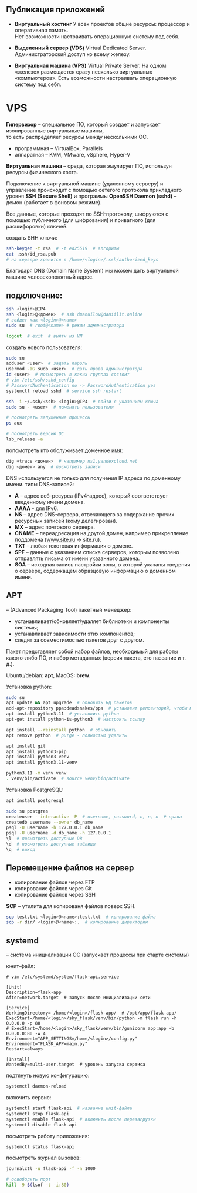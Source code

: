 ## Публикация приложений

* **Виртуальный хостинг**
	У всех проектов общие ресурсы: процессор и оперативная память.\
	Нет возможности настраивать операционную систему под себя. 

* **Выделенный сервер (VDS)**
	Virtual Dedicated Server. Администраторский доступ ко всему железу.

* **Виртуальная машина (VPS)**
	Virtual Private Server. На одном «железе» размещается сразу несколько виртуальных «компьютеров».
	Есть возможности настраивать операционную систему под себя. 


# VPS

**Гипервизор** – специальное ПО, который создает и запускает изолированные виртуальные машины,\
то есть распределяет ресурсы между несколькими ОС.

* программная – VirtualBox, Parallels
* аппаратная – KVM, VMware, vSphere, Hyper-V

**Виртуальная машина** – среда, которая эмулирует ПО, используя ресурсы физического хоста.

Подключение к виртуальной машине (удаленному серверу) и управление происходит с помощью сетегого протокола прикладного уровня **SSH (Secure Shell)** и программы  **OpenSSH Daemon (sshd)** – демон (работает в фоновом режиме).

Все данные, которые проходят по SSH-протоколу, шифруются  с помощью публичного (для шифрования) и приватного (для расшифоровки) ключей.

создать SHH ключи:
```sh
ssh-keygen -t rsa  # -t ed25519  # алгоритм
cat .ssh/id_rsa.pub
# на сервере хранится в /home/<login>/.ssh/authorized_keys
```

Благодаря DNS (Domain Name System) мы можем дать виртуальной машине человекопонятный адрес.


## подключение:

```sh
ssh <login>@IP4
ssh <login>@<домен>  # ssh dmanuilov@daniilit.online
# войдет как <login>@<name>
sudo su  # root@<name> # режим администратора

logout  # exit  # выйти из VM
```

создать нового пользователя:
```sh
sudo su
adduser <user>  # задать пароль
usermod -aG sudo <user>  # дать права администратора
id <user>  # посмотреть в каких группах состоит
# vim /etc/ssh/sshd_config
# PasswordAuthentication no -> PasswordAuthentication yes
systemctl reload sshd  # service ssh restart

ssh -i ~/.ssh/<ssh> <login>@IP4  # войти с указанием ключа
sudo su - <user>  # поменять пользователя
```

```sh
# посмотреть запущенные процессы
ps aux

# посмотреть версию ОС
lsb_release -a
```

попсмотреть кто обслуживает доменное имя:
```sh
dig +trace <домен>  # например ns1.yandexcloud.net
dig <домен> any  # посмотреть записи
```

DNS используется не только для получения IP адреса по доменному имени. типы DNS-записей:
* **А** – адрес веб-ресурса (IPv4-адрес), который соответствует введенному имени домена.
* **AAAA** - для IPv6.
* **NS** – адрес DNS-сервера, отвечающего за содержание прочих ресурсных записей (кому делегирован).
* **MX** – адрес почтового сервера.
* **CNAME** – переадресация на другой домен, например прикрепление поддомена (www.site.ru -> site.ru).
* **TXT** – любая текстовая информация о домене.
* **SPF** – данные с указанием списка серверов, которым позволено отправлять письма от имени указанного домена.
* **SOA** – исходная запись настройки зоны, в которой указаны сведения о сервере, содержащем образцовую информацию о доменном имени.


## APT

– (Advanced Packaging Tool) пакетный менеджер:
* устанавливает/обновляет/удаляет библиотеки и компоненты системы;
* устанавливает зависимости этих компонентов;
* следит за совместимостью пакетов друг с другом.

Пакет представляет собой набор файлов, необходимый для работы какого-либо ПО, и набор метаданных (версия пакета, его название и т. д.).

Ubuntu/debian: **apt**, MacOS: **brew**.

Установка python:
```sh
sudo su
apt update && apt upgrade  # обновить БД пакетов
add-apt-repository ppa:deadsnakes/ppa  # установит репозиторий, чтобы можно было установить актуальный python
apt install python3.11  # установить python
apt-get install python-is-python3  # настроить ссылку

apt install --reinstall python  # обновить
apt remove python  # purge - полностью удалить
```

```sh
apt install git
apt install python3-pip
apt install python3-venv
apt install python3.11-venv

python3.11 -m venv venv
. venv/bin/activate  # source venv/bin/activate
```

Установка PostgreSQL:
```sh
apt install postgresql

sudo su postgres
createuser --interactive -P  # username, password, n, n, n  # права
createdb username --owner db_name 
psql -U username -h 127.0.0.1 db_name
psql -U username -d db_name -h 127.0.0.1
\l  # посмотреть доступные DB
\d  # посмотреть доступные таблицы
\q  # выход
```


## Перемещение файлов на сервер

* копирование файлов через FTP
* копирование файлов через Git
* копирование файлов через SSH

**SCP** – утилита для копированя файлов поверх SSH.

```sh
scp test.txt <login>@<name>:test.txt  # копирование файла
scp -r dir/ <login>@<name>:.  # копирование директории
```


## systemd

– система инициализации ОС (запускает процессы при старте системы)

юнит-файл:
```
# vim /etc/systemd/system/flask-api.service

[Unit]
Description=flask-app
After=network.target  # запуск после инициализации сети

[Service]
WorkingDirectory= /home/<login>/flask-app/  # /opt/app/flask-app/
ExecStart=/home/<login>/sky_flask/venv/bin/python -m flask run -h 0.0.0.0 -p 80
# ExecStart=/home/<login>/sky_flask/venv/bin/gunicorn app:app -b 0.0.0.0:80 -w 4
Environment="APP_SETTINGS=/home/<login>/config.py"
Envirenment="FLASK_APP=main.py"
Restart=always

[Install]
WantedBy=multi-user.target  # уровень запуска сервиса
```

подтянуть новую конфигурацию:
```sh
systemctl daemon-reload
```

включить сервис:
```sh
systemctl start flask-api  # название unit-файла
systemctl stop flask-api
systemctl enable flask-api  # включить восле перезагрузки
systemctl disable flask-api
```
 
посмотреть работу приложения:
```sh
systemctl status flask-api
```

посмотреть журнал вызовов:
```sh
journalctl -u flask-api -f -n 1000

# освободить порт
kill -9 $(lsof -t -i:80)
```
